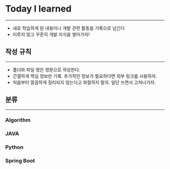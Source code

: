 # Today I learned

---

- 새로 학습하게 된 내용이나 개발 관련 활동을 기록으로 남긴다
- 미루지 않고 꾸준히 개발 지식을 쌓아가자!

## 작성 규칙

---

- 폴더와 파일 명은 영문으로 작성한다.
- 간결하게 핵심 정보만 기록. 추가적인 정보가 필요하다면 외부 링크를 사용하자.
- 처음부터 깔끔하게 정리되지 않는다고 좌절하지 말자. 일단 쓰면서 고쳐나가자.

## 분류

---

### Algorithm

### JAVA

### Python

### Spring Boot
